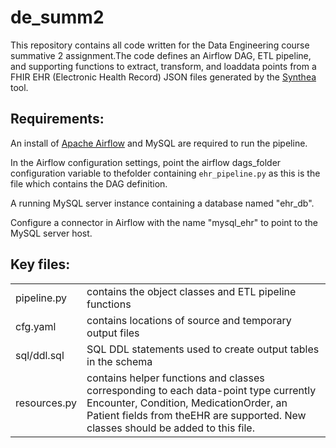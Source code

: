 # de_summ2

This repository contains all code written for the Data Engineering course summative 2 assignment.The code defines an Airflow DAG, ETL pipeline, and supporting functions to extract, transform, and loaddata points from a FHIR EHR (Electronic Health Record) JSON files generated by the [Synthea](https://synthea.mitre.org/) tool.

## Requirements:

An install of [Apache Airflow](https://airflow.apache.org/) and MySQL are required to run the pipeline.

In the Airflow configuration settings, point the airflow dags_folder configuration variable to thefolder containing `ehr_pipeline.py` as this is the file which contains the DAG definition.

A running MySQL server instance containing a database named "ehr_db".

Configure a connector in Airflow with the name "mysql_ehr" to point to the MySQL server host.

## Key files:
| | |
|--|--|
| pipeline.py | contains the object classes and ETL pipeline functions |
| cfg.yaml  | contains locations of source and temporary output files |
|sql/ddl.sql |SQL DDL statements used to create output tables in the schema |
|resources.py |contains helper functions and classes corresponding to each data-point type currently Encounter, Condition, MedicationOrder, an Patient fields from theEHR are supported. New classes should be added to this file. |
